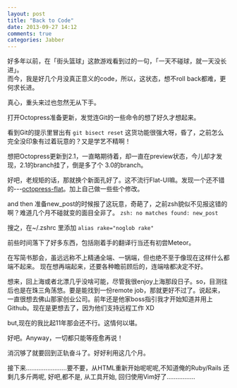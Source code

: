 ```yaml
---
layout: post
title: "Back to Code"
date: 2013-09-27 14:12
comments: true
categories: Jabber
---
```


好多年以前，在「街头篮球」这款游戏看到过的一句，「一天不碰球，就一天没长进」。  
而今，我是好几个月没真正意义的code，所以，这状态，想不roll back都难，更何求长进。

真心，重头来过也忽然无从下手。

打开Octopress准备更新，发觉连Git的一些命令的想了好久才想起来。

看到Git的提示里冒出有
 `
git bisect reset
`
这货功能很强大呀，昏了，之前怎么完全没印象有过着玩意的？又是学艺不精啊！

<!-- more -->
想把Octopress更新到2.1，一直略期待着，却一直在preview状态，今儿却才发现，2.1的branch挂了，倒是多了个 3.0的branch。


好吧，老规矩的话，那就换个新面孔好了。这不流行Flat-UI嘛。发现一个还不错的---[octopress-flat](https://github.com/alexharris/octopress-flat/)。加上自己做一些些个修改。

and then 准备new_post的时候报了这玩意，奇葩了，之前zsh貌似不见报这错的啊？难道几个月不碰就变的面目全非了。
`
zsh: no matches found: new_post
`

搜之，在~/.zshrc 里添加
`
alias rake="noglob rake"
`

前些时间落下了好多东西，包括刚着手的翻译行当还有初尝Meteor。

在写简书那会，虽远远称不上精通全端、一锅端，但也绝不至于像现在这样什么都端不起来。
现在想再端起来，还要各种瞻前顾后的，连端啥都决定不好。

想来，回上海或者北漂几乎没啥可能，尽管我很enjoy上海那段日子。so，目测往后也是在珠三角荡悠。要是能找到一份remote job，那就更好不过了。说起来，一直很想去佛山那家创业公司。前年还是他家boss指引我才开始知道并用上Github。现在是更想去了，因为他们支持远程工作 XD

but,现在的我比起11年那会还不行。这情何以堪。

好吧。Anyway，一切都只能等痊愈再说！

消沉够了就要回到正轨奋斗了。好好利用这几个月。

接下来.......................要不要，从HTML重新开始呢呢呢,不知道俺的Ruby/Rails 还剩几多斤两呢, 好吧,都不是, 从工具开始, 回归使用Vim好了................
